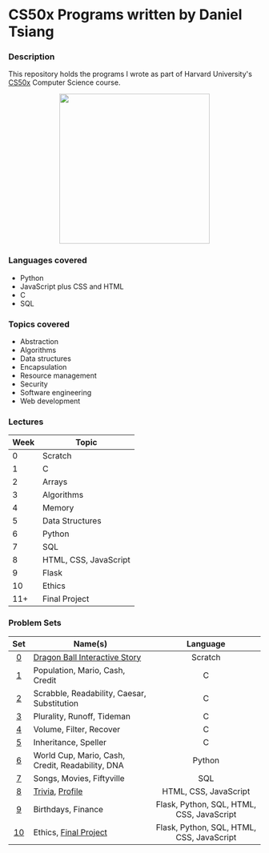 # CS50x Programs written by Daniel Tsiang

### Description
This repository holds the programs I wrote as part of Harvard University's [CS50x](https://cs50.harvard.edu/x/2021/ "CS50x 2021") Computer Science course.

<p align="center">
  <img width="300" height="300" src="https://user-images.githubusercontent.com/74436899/110034497-6ddd7980-7d32-11eb-94ef-bbdf2b014d49.png">
</p>

### Languages covered
* Python
* JavaScript plus CSS and HTML
* C
* SQL

### Topics covered
* Abstraction
* Algorithms
* Data structures
* Encapsulation
* Resource management
* Security
* Software engineering
* Web development

### Lectures

| Week | Topic                 |
| ---- | --------------------- |
| 0    | Scratch               |
| 1    | C                     |
| 2    | Arrays                |
| 3    | Algorithms            |
| 4    | Memory                |
| 5    | Data Structures       |
| 6    | Python                |
| 7    | SQL                   |
| 8    | HTML, CSS, JavaScript |
| 9    | Flask                 |
| 10   | Ethics                |
| 11+  | Final Project         |

### Problem Sets

| Set                                                   | Name(s)                                                                  | Language                                  |
| :---------------------------------------------------: | ------------------------------------------------------------------------ | :---------------------------------------: |
| [0](https://cs50.harvard.edu/x/2021/psets/0/scratch/) | [Dragon Ball Interactive Story](https://github.com/DanielTsiang/Scratch) | Scratch                                   |
| [1](https://cs50.harvard.edu/x/2021/psets/1/)         | Population, Mario, Cash, Credit                                          | C                                         |
| [2](https://cs50.harvard.edu/x/2021/psets/2/)         | Scrabble, Readability, Caesar, Substitution                              | C                                         |
| [3](https://cs50.harvard.edu/x/2021/psets/3/)         | Plurality, Runoff, Tideman                                               | C                                         |
| [4](https://cs50.harvard.edu/x/2021/psets/4/)         | Volume, Filter, Recover                                                  | C                                         |
| [5](https://cs50.harvard.edu/x/2021/psets/5/)         | Inheritance, Speller                                                     | C                                         |
| [6](https://cs50.harvard.edu/x/2021/psets/6/)         | World Cup, Mario, Cash, Credit, Readability, DNA                         | Python                                    |
| [7](https://cs50.harvard.edu/x/2021/psets/7/)         | Songs, Movies, Fiftyville                                                | SQL                                       |
| [8](https://cs50.harvard.edu/x/2021/psets/8/)         | [Trivia](https://github.com/DanielTsiang/trivia), [Profile](https://github.com/DanielTsiang/danieltsiang.github.io) | HTML, CSS, JavaScript |
| [9](https://cs50.harvard.edu/x/2021/psets/9/)         | Birthdays, Finance                                                       | Flask, Python, SQL, HTML, CSS, JavaScript |
| [10](https://cs50.harvard.edu/x/2021/psets/10/)       | Ethics, [Final Project](https://github.com/DanielTsiang/stock-simulator) | Flask, Python, SQL, HTML, CSS, JavaScript |
